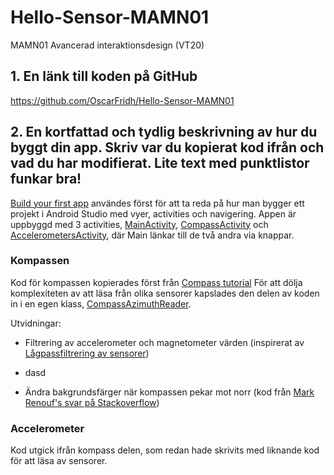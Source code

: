 # Hello-Sensor-MAMN01
MAMN01 Avancerad interaktionsdesign (VT20)

## 1. En länk till koden på GitHub
https://github.com/OscarFridh/Hello-Sensor-MAMN01

## 2. En kortfattad och tydlig beskrivning av hur du byggt din app. Skriv var du kopierat kod ifrån och vad du har modifierat. Lite text med punktlistor funkar bra!

[Build your first app](https://developer.android.com/training/basics/firstapp/index.html) användes först för att ta reda på hur man bygger ett projekt i Android Studio med vyer, activities och navigering.
Appen är uppbyggd med 3 activities, [MainActivity](app/src/main/java/com/example/myfirstapp/MainActivity.java), [CompassActivity](app/src/main/java/com/example/myfirstapp/CompassActivity.java) och [AccelerometersActivity](app/src/main/java/com/example/myfirstapp/AccelerometersActivity.java), där Main länkar till de två andra via knappar.

### Kompassen
Kod för kompassen kopierades först från [Compass tutorial](https://www.wlsdevelop.com/index.php/en/blog?option=com_content&view=article&id=38)
För att dölja komplexiteten av att läsa från olika sensorer kapslades den delen av koden in i en egen klass, [CompassAzimuthReader](app/src/main/java/com/example/myfirstapp/CompassAzimuthReader.java).

Utvidningar:
* Filtrering av accelerometer och magnetometer värden (inspirerat av [Lågpassfiltrering av sensorer](https://www.built.io/blog/applying-low-pass-filter-to-android-sensor-s-readings))
 - dasd
* Ändra bakgrundsfärger när kompassen pekar mot norr (kod från [Mark Renouf's svar på Stackoverflow](https://stackoverflow.com/questions/4414673/android-color-between-two-colors-based-on-percentage))

### Accelerometer
Kod utgick ifrån kompass delen, som redan hade skrivits med liknande kod för att läsa av sensorer.
